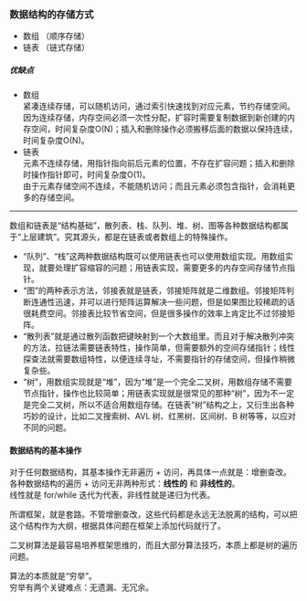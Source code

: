 ### 数据结构的存储方式
 - 数组 （顺序存储）
 - 链表 （链式存储）

##### 优缺点
 - 数组  
    紧凑连续存储，可以随机访问，通过索引快速找到对应元素，节约存储空间。  
    因为连续存储，内存空间必须一次性分配，扩容时需要复制数据到新创建的内存空间，时间复杂度O(N)；插入和删除操作必须搬移后面的数据以保持连续，时间复杂度O(N)。
 - 链表  
    元素不连续存储，用指针指向前后元素的位置，不存在扩容问题；插入和删除时操作指针即可，时间复杂度O(1)。  
    由于元素存储空间不连续，不能随机访问；而且元素必须包含指针，会消耗更多的存储空间。

---

数组和链表是“结构基础”，散列表、栈、队列、堆、树、图等各种数据结构都属于“上层建筑”。究其源头，都是在链表或者数组上的特殊操作。

- “队列”、“栈”这两种数据结构既可以使⽤链表也可以使⽤数组实现。⽤数组实现，就要处理扩容缩容的问题；⽤链表实现，需要更多的内存空间存储节点指针。
- “图”的两种表示⽅法，邻接表就是链表，邻接矩阵就是⼆维数组。邻接矩阵判断连通性迅速，并可以进⾏矩阵运算解决⼀些问题，但是如果图⽐较稀疏的话很耗费空间。邻接表⽐较节省空间，但是很多操作的效率上肯定⽐不过邻接矩阵。
- “散列表”就是通过散列函数把键映射到⼀个⼤数组⾥。⽽且对于解决散列冲突的⽅法，拉链法需要链表特性，操作简单，但需要额外的空间存储指针；线性探查法就需要数组特性，以便连续寻址，不需要指针的存储空间，但操作稍微复杂些。
- “树”，⽤数组实现就是“堆”，因为“堆”是⼀个完全⼆叉树，⽤数组存储不需要节点指针，操作也⽐较简单；⽤链表实现就是很常⻅的那种“树”，因为不⼀定是完全⼆叉树，所以不适合⽤数组存储。在链表“树”结构之上，⼜衍⽣出各种巧妙的设计，⽐如⼆叉搜索树、AVL 树、红⿊树、区间树、B 树等等，以应对不同的问题。

#### 数据结构的基本操作
对于任何数据结构，其基本操作⽆⾮遍历 + 访问，再具体⼀点就是：增删查改。  
各种数据结构的遍历 + 访问⽆⾮两种形式：**线性的** 和 **非线性的**。  
线性就是 for/while 迭代为代表，⾮线性就是递归为代表。

所谓框架，就是套路。不管增删查改，这些代码都是永远⽆法脱离的结构，可以把这个结构作为⼤纲，根据具体问题在框架上添加代码就⾏了。

⼆叉树算法是最容易培养框架思维的，⽽且⼤部分算法技巧，本质上都是树的遍历问题。


算法的本质就是“穷举”。  
穷举有两个关键难点：⽆遗漏、⽆冗余。